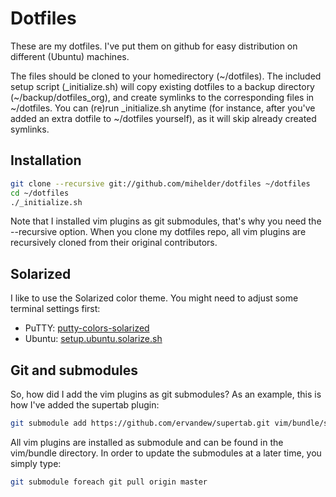 Dotfiles
========

These are my dotfiles. I've put them on github for easy distribution on different (Ubuntu) machines.

The files should be cloned to your homedirectory (~/dotfiles). The included setup script (_initialize.sh) will copy existing dotfiles to a backup directory (~/backup/dotfiles_org), and create symlinks to the corresponding files in ~/dotfiles. You can (re)run _initialize.sh anytime (for instance, after you've added an extra dotfile to ~/dotfiles yourself), as it will skip already created symlinks.

Installation
------------

``` bash
git clone --recursive git://github.com/mihelder/dotfiles ~/dotfiles
cd ~/dotfiles
./_initialize.sh
```

Note that I installed vim plugins as git submodules, that's why you need the --recursive option. When you clone my dotfiles repo, all vim plugins are recursively cloned from their original contributors.

Solarized
---------

I like to use the Solarized color theme. You might need to adjust some terminal settings first: 

* PuTTY: [putty-colors-solarized](https://github.com/altercation/solarized/tree/master/putty-colors-solarized)
* Ubuntu: [setup.ubuntu.solarize.sh](https://gist.github.com/1280177)

Git and submodules
------------------

So, how did I add the vim plugins as git submodules? As an example, this is how I've added the supertab plugin:

``` bash
git submodule add https://github.com/ervandew/supertab.git vim/bundle/supertab
```

All vim plugins are installed as submodule and can be found in the vim/bundle directory. In order to update the submodules at a later time, you simply type:

``` bash
git submodule foreach git pull origin master
```
